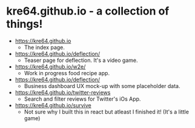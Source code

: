 kre64.github.io - a collection of things!
=====

* https://kre64.github.io
  * The index page.
* https://kre64.github.io/deflection/
  * Teaser page for deflection. It's a video game.
* https://kre64.github.io/w2e/
  * Work in progress food recipe app.
* https://kre64.github.io/deflection/
  * Business dashboard UX mock-up with some placeholder data.
* https://kre64.github.io/twitter-reviews
  * Search and filter reviews for Twitter's iOs App.
* https://kre64.github.io/survive
  * Not sure why I built this in react but atleast I finished it! (It's a little game)
